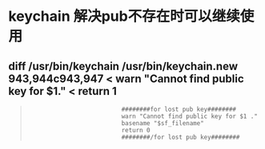 # keychain 解决pub不存在时可以继续使用

diff /usr/bin/keychain /usr/bin/keychain.new
943,944c943,947
<                               warn "Cannot find public key for $1."
<                               return 1
---
>                               ########for lost pub key########
>                               warn "Cannot find public key for $1 ."
>                               basename "$sf_filename"
>                               return 0
>                               ########/for lost pub key########

